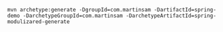 `
mvn archetype:generate -DgroupId=com.martinsam -DartifactId=spring-demo -DarchetypeGroupId=com.martinsam -DarchetypeArtifactId=spring-modulizared-generate
`